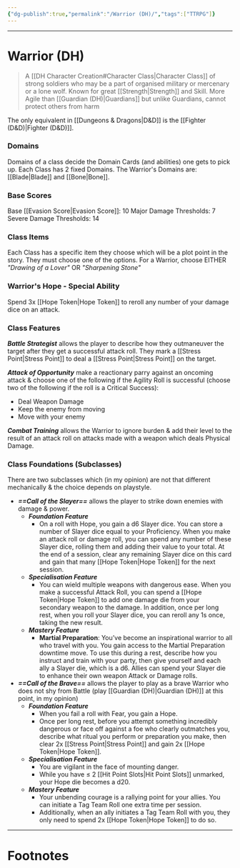 ```yaml
---
{"dg-publish":true,"permalink":"/Warrior (DH)/","tags":["TTRPG"]}
---
```



---
# Warrior (DH)
> A [[DH Character Creation#Character Class\|Character Class]] of strong soldiers who may be a part of organised military or mercenary or a lone wolf. Known for great [[Strength\|Strength]] and Skill. More Agile than [[Guardian (DH)\|Guardians]] but unlike Guardians, cannot protect others from harm

The only equivalent in [[Dungeons & Dragons\|D&D]] is the [[Fighter (D&D)\|Fighter (D&D)]].

### Domains
Domains of a class decide the Domain Cards (and abilities) one gets to pick up.
Each Class has 2 fixed Domains.
The Warrior's Domains are: [[Blade\|Blade]] and [[Bone\|Bone]].

### Base Scores
Base [[Evasion Score\|Evasion Score]]: 10
Major Damage Thresholds: 7
Severe Damage Thresholds: 14

### Class Items
Each Class has a specific item they choose which will be a plot point in the story. They
must choose one of the options.
For a Warrior, choose EITHER *"Drawing of a Lover"* OR *"Sharpening Stone"*

### Warrior's Hope - Special Ability
Spend 3x [[Hope Token\|Hope Token]] to reroll any number of your damage dice on an attack.

### Class Features
***Battle Strategist*** allows the player to describe how they outmaneuver the target after they get a successful attack roll. They mark a [[Stress Point\|Stress Point]] to deal a [[Stress Point\|Stress Point]] on the target.

***Attack of Opportunity*** make a reactionary parry against an oncoming attack & choose one of the following if the Agility Roll is successful (choose two of the following if the roll is a Critical Success):
- Deal Weapon Damage
- Keep the enemy from moving
- Move with your enemy

***Combat Training*** allows the Warrior to ignore burden & add their level to the result of an attack roll on attacks made with a weapon which deals Physical Damage.

### Class Foundations (Subclasses)
There are two subclasses which (in my opinion) are not that different mechanically & the choice depends on playstyle.

- ***==Call of the Slayer==*** allows the player to strike down enemies with damage & power.
	- ***Foundation Feature***
		- On a roll with Hope, you gain a d6 Slayer dice. You can store a number of Slayer dice equal to your Proficiency. When you make an attack roll or damage roll, you can spend any number of these Slayer dice, rolling them and adding their value to your total. At the end of a session, clear any remaining Slayer dice on this card and gain that many [[Hope Token\|Hope Token]] for the next session.
	- ***Specialisation Feature***
		- You can wield multiple weapons with dangerous ease. When you make a successful Attack Roll, you can spend a [[Hope Token\|Hope Token]] to add one damage die from your secondary weapon to the damage. In addition, once per long rest, when you roll your Slayer dice, you can reroll any 1s once, taking the new result.
	- ***Mastery Feature***
		- **Martial Preparation**: You’ve become an inspirational warrior to all who travel with you. You gain access to the Martial Preparation downtime move. To use this during a rest, describe how you instruct and train with your party, then give yourself and each ally a Slayer die, which is a d6. Allies can spend your Slayer die to enhance their own weapon Attack or Damage rolls.
- ***==Call of the Brave==*** allows the player to play as a brave Warrior who does not shy from Battle (play [[Guardian (DH)\|Guardian (DH)]] at this point, in my opinion)
	- ***Foundation Feature***
		- When you fail a roll with Fear, you gain a Hope.
		- Once per long rest, before you attempt something incredibly dangerous or face off against a foe who clearly outmatches you, describe what ritual you perform or preparation you make, then clear 2x [[Stress Point\|Stress Point]] and gain 2x [[Hope Token\|Hope Token]].
	- ***Specialisation Feature***
		- You are vigilant in the face of mounting danger.
		- While you have $\leq$ 2 [[Hit Point Slots\|Hit Point Slots]] unmarked, your Hope die becomes a d20.
	- ***Mastery Feature***
		- Your unbending courage is a rallying point for your allies. You can initiate a Tag Team Roll one extra time per session.
		- Additionally, when an ally initiates a Tag Team Roll with you, they only need to spend 2x [[Hope Token\|Hope Token]] to do so.


---
# Footnotes